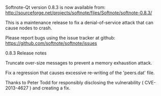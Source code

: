 Softnote-Qt version 0.8.3 is now available from:
  http://sourceforge.net/projects/softnote/files/Softnote/softnote-0.8.3/

This is a maintenance release to fix a denial-of-service attack that
can cause nodes to crash.

Please report bugs using the issue tracker at github:
  https://github.com/softnote/softnote/issues

0.8.3 Release notes

Truncate over-size messages to prevent a memory exhaustion attack.

Fix a regression that causes excessive re-writing of the 'peers.dat' file.


Thanks to Peter Todd for responsibly disclosing the vulnerability
( CVE-2013-4627 ) and creating a fix.
